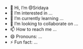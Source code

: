 - 👋 Hi, I’m @Sridaya
- 👀 I’m interested in ...
- 🌱 I’m currently learning ...
- 💞️ I’m looking to collaborate on ...
- 📫 How to reach me ...
- 😄 Pronouns: ...
- ⚡ Fun fact: ...

<!---
Sridaya/Sridaya is a ✨ special ✨ repository because its `README.md` (this file) appears on your GitHub profile.
You can click the Preview link to take a look at your changes.
--->
